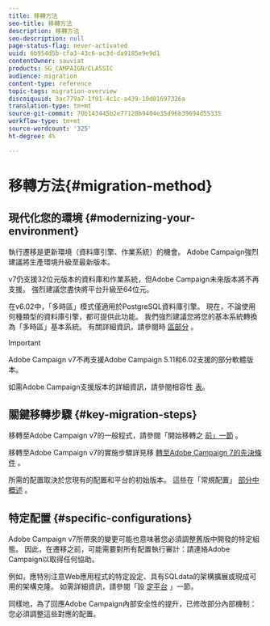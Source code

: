 ```yaml
---
title: 移轉方法
seo-title: 移轉方法
description: 移轉方法
seo-description: null
page-status-flag: never-activated
uuid: 6b954d5b-cfa3-43c6-ac3d-da9185e9e9d1
contentOwner: sauviat
products: SG_CAMPAIGN/CLASSIC
audience: migration
content-type: reference
topic-tags: migration-overview
discoiquuid: 3ac779a7-1f91-4c1c-a439-10d01697326a
translation-type: tm+mt
source-git-commit: 70b143445b2e77128b9404e35d96b39694d55335
workflow-type: tm+mt
source-wordcount: '325'
ht-degree: 4%

---
```



# 移轉方法{#migration-method}

## 現代化您的環境 {#modernizing-your-environment}

執行遷移是更新環境（資料庫引擎、作業系統）的機會。 Adobe Campaign強烈建議將生產環境升級至最新版本。

v7仍支援32位元版本的資料庫和作業系統，但Adobe Campaign未來版本將不再支援。 強烈建議您盡快將平台升級至64位元。

在v6.02中，「多時區」模式僅適用於PostgreSQL資料庫引擎。 現在，不論使用何種類型的資料庫引擎，都可提供此功能。 我們強烈建議您將您的基本系統轉換為「多時區」基本系統。 有關詳細資訊，請參閱時 [區部分](../../migration/using/general-configurations.md#time-zones) 。

>[!IMPORTANT]
>
>Adobe Campaign v7不再支援Adobe Campaign 5.11和6.02支援的部分軟體版本。
>
>如需Adobe Campaign支援版本的詳細資訊，請參閱相容性 [表](https://helpx.adobe.com/tw/campaign/kb/compatibility-matrix.html)。

## 關鍵移轉步驟 {#key-migration-steps}

移轉至Adobe Campaign v7的一般程式，請參閱「開始移轉之 [前」一節](../../migration/using/before-starting-migration.md) 。

移轉至Adobe Campaign v7的實施步驟詳見移 [轉至Adobe Campaign 7的先決條件](../../migration/using/prerequisites-for-migration-to-adobe-campaign-7.md) 。

所需的配置取決於您現有的配置和平台的初始版本。 這些在「常規配置」 [部分中概述](../../migration/using/general-configurations.md) 。

## 特定配置 {#specific-configurations}

Adobe Campaign v7所帶來的變更可能也意味著您必須調整舊版中開發的特定組態。 因此，在遷移之前，可能需要對所有配置執行審計：請連絡Adobe Campaign以取得任何協助。

例如，應特別注意Web應用程式的特定設定、具有SQLdata的架構擴展或現成可用的架構克隆。 如需詳細資訊，請參閱「設 [定平台](../../migration/using/configuring-your-platform.md) 」一節。

同樣地，為了回應Adobe Campaign內部安全性的提升，已修改部分內部機制：您必須調整這些對應的配置。
